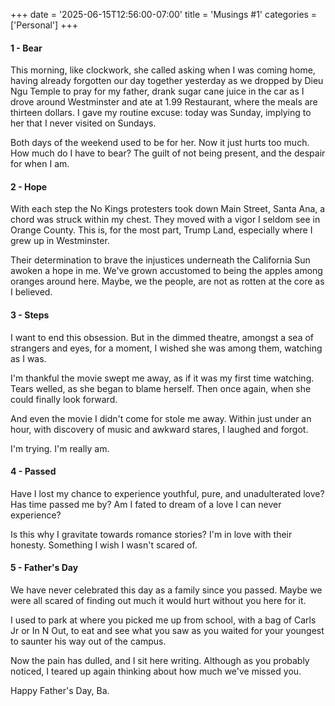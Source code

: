 +++
date = '2025-06-15T12:56:00-07:00'
title = 'Musings #1'
categories = ['Personal']
+++

#### 1 - Bear

This morning, like clockwork, she called asking when I was coming home, having already forgotten our day together yesterday as we dropped by Dieu Ngu Temple to pray for my father, drank sugar cane juice in the car as I drove around Westminster and ate at 1.99 Restaurant, where the meals are thirteen dollars. I gave my routine excuse: today was Sunday, implying to her that I never visited on Sundays. 

Both days of the weekend used to be for her. Now it just hurts too much. How much do I have to bear? The guilt of not being present, and the despair for when I am. 

#### 2 - Hope

With each step the No Kings protesters took down Main Street, Santa Ana, a chord was struck within my chest. They moved with a vigor I seldom see in Orange County. This is, for the most part, Trump Land, especially where I grew up in Westminster.

Their determination to brave the injustices underneath the California Sun awoken a hope in me. We've grown accustomed to being the apples among oranges around here. Maybe, we the people, are not as rotten at the core as I believed. 

#### 3 - Steps

I want to end this obsession. But in the dimmed theatre, amongst a sea of strangers and eyes, for a moment, I wished she was among them, watching as I was.

I'm thankful the movie swept me away, as if it was my first time watching. Tears welled, as she began to blame herself. Then once again, when she could finally look forward. 

And even the movie I didn't come for stole me away. Within just under an hour, with discovery of music and awkward stares, I laughed and forgot. 

I'm trying. I'm really am.

#### 4 - Passed

Have I lost my chance to experience youthful, pure, and unadulterated love? Has time passed me by? Am I fated to dream of a love I can never experience? 

Is this why I gravitate towards romance stories? I'm in love with their honesty. Something I wish I wasn't scared of.

#### 5 - Father's Day

We have never celebrated this day as a family since you passed. Maybe we were all scared of finding out much it would hurt without you here for it.

I used to park at where you picked me up from school, with a bag of Carls Jr or In N Out, to eat and see what you saw as you waited for your youngest to saunter his way out of the campus.

Now the pain has dulled, and I sit here writing. Although as you probably noticed, I teared up again thinking about how much we've missed you.

Happy Father's Day, Ba.